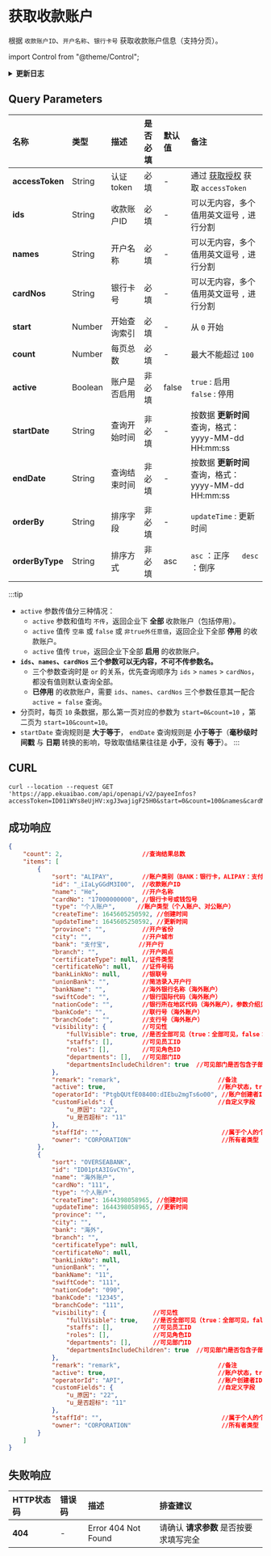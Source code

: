 # 获取收款账户
根据 `收款账户ID`、`开户名称`、`银行卡号` 获取收款账户信息（支持分页）。

import Control from "@theme/Control";

<Control
method="GET"
url="/api/openapi/v2.1/payeeInfos"
/>

<details>
  <summary><b>更新日志</b></summary>
  <div>

  [**1.20.0**](/docs/open-api/notice/update-log#1200)&emsp;-> 🐞 响应信息中新增了 `customFields`（自定义字段）。<br/>
  [**1.18.0**](/docs/open-api/notice/update-log#1180)&emsp;-> 🚀 接口升级 `v2.1` 版本，接口 **成功响应** 中新增了 `nationCode`（银行所在地区代码（海外账户））参数，参数介绍见 [新增收款账户](/docs/open-api/pay/new-payeeInfo)。<br/>
  [**1.11.0**](/docs/open-api/notice/update-log#1110)&emsp;-> 🐞 新增了 `orderBy` 和 `orderByType` 参数，接口【**成功响应**】数据可按照 `updateTime`（更新时间）排序。<br/>
  [**1.8.0**](/docs/open-api/notice/update-log#180) &emsp; -> 🐞 修复了获取 `WEIXIN`（微信）、`OTHER`（其他）类型收款账户时，`certificateType`（证件类型 ）、`certificateNo`（证件号码）返回空的BUG。<br/>
  [**1.2.0**](/docs/open-api/notice/update-log#120) &emsp; -> 🆕 新增了 `active` 参数描述，并且接口 **成功响应** 中增加了 `active` 参数。<br/>
  [**1.1.0**](/docs/open-api/notice/update-log#110) &emsp; -> 🆕 新增了 `startDate` 和 `endDate` 参数，根据 **更新时间** 过滤列表数据，并且返回值中增加 `createTime` 和 `updateTime` 参数。<br/>
  [**0.7.160**](/docs/open-api/notice/update-log#07160) -> 🆕 新增了 `active`（账户是否启用）参数过滤收款账户信息。<br/>

  </div>
</details>

## Query Parameters

| 名称 | 类型 | 描述 | 是否必填 | 默认值 | 备注 |
| :--- | :--- | :--- | :--- |:--- | :--- |
| **accessToken** | String  | 认证token   | 必填  | - | 通过 [获取授权](/docs/open-api/getting-started/auth) 获取 `accessToken` |
| **ids**         | String  | 收款账户ID   | 必填 | - | 可以无内容，多个值用英文逗号 `,` 进行分割 |
| **names**       | String  | 开户名称     | 必填 | - | 可以无内容，多个值用英文逗号 `,` 进行分割 |
| **cardNos**     | String  | 银行卡号     | 必填 | - | 可以无内容，多个值用英文逗号 `,` 进行分割 |
| **start**       | Number  | 开始查询索引  | 必填  | - | 从 `0` 开始 |
| **count**       | Number  | 每页总数     | 必填  | - | 最大不能超过 `100` |
| **active**      | Boolean | 账户是否启用  | 非必填 | false | `true` : 启用 &emsp; `false` : 停用 |
| **startDate**   | String | 查询开始时间 | 非必填 | - | 按数据 **更新时间** 查询，格式：yyyy-MM-dd HH:mm:ss |
| **endDate**     | String | 查询结束时间 | 非必填 | - | 按数据 **更新时间** 查询，格式：yyyy-MM-dd HH:mm:ss |
| **orderBy**     | String  | 排序字段    | 非必填 | - | `updateTime` : 更新时间 |
| **orderByType** | String  | 排序方式    | 非必填 | asc | `asc` ：正序 &emsp; `desc` ：倒序 |

:::tip
- `active` 参数传值分三种情况：
    - `active` 参数和值均 `不传`，返回企业下 **全部** 收款账户（包括停用）。
    - `active` 值传 `空串` 或 `false` 或 `非true外任意值`，返回企业下全部 **停用** 的收款账户。
    - `active` 值传 `true`，返回企业下全部 **启用** 的收款账户。
- **`ids`、`names`、`cardNos` 三个参数可以无内容，不可不传参数名。**
  - 三个参数查询时是 `or` 的关系，优先查询顺序为 `ids` > `names` > `cardNos`，都没有值则默认查询全部。
  - **已停用** 的收款账户，需要 `ids`、`names`、`cardNos` 三个参数任意其一配合 `active = false` 查询。
- 分页时，每页 `10` 条数据，那么第一页对应的参数为 `start=0&count=10` ，第二页为 `start=10&count=10`。
- `startDate` 查询规则是 **大于等于**， `endDate` 查询规则是 **小于等于**（**毫秒级时间戳** 与 **日期** 转换的影响，导致取值结果往往是 **小于**，没有 **等于**）。
:::

## CURL
```shell
curl --location --request GET 'https://app.ekuaibao.com/api/openapi/v2/payeeInfos?accessToken=ID01iWYs8eUjHV:xgJ3wajigF25H0&start=0&count=100&names&cardNos&ids&active=true&orderBy=updateTime&orderByType=desc'
```

## 成功响应
```json
{
    "count": 2,                      //查询结果总数
    "items": [
        {
            "sort": "ALIPAY",        //账户类别（BANK：银行卡，ALIPAY：支付宝，OVERSEABANK：海外账号，CHECK：支票，ACCEPTANCEBILL：承兑汇票，OTHER：其他，WALLET：钱包）
            "id": "_iIaLyGGdM3I00",  //收款账户ID
            "name": "He",            //开户名称
            "cardNo": "17000000000", //银行卡号或钱包号
            "type": "个人账户",      //账户类型（个人账户、对公账户）
            "createTime": 1645605250592, //创建时间
            "updateTime": 1645605250592, //更新时间
            "province": "",          //开户省份
            "city": "",              //开户城市
            "bank": "支付宝",        //开户行
            "branch": "",            //开户网点
            "certificateType": null, //证件类型
            "certificateNo": null,   //证件号码
            "bankLinkNo": null,      //银联号
            "unionBank": "",         //简洁录入开户行
            "bankName": "",          //海外银行名称（海外账户）
            "swiftCode": "",         //银行国际代码（海外账户）
            "nationCode": "",        //银行所在地区代码（海外账户），参数介绍见【新增收款账户】
            "bankCode": "",          //联行号（海外账户）
            "branchCode": "",        //支行号（海外账户）
            "visibility": {          //可见性
                "fullVisible": true, //是否全部可见（true：全部可见，false：指定人员可见）
                "staffs": [],        //可见员工ID
                "roles": [],         //可见角色ID
                "departments": [],   //可见部门ID
                "departmentsIncludeChildren": true  //可见部门是否包含子部门（true：是，false：否）
            },
            "remark": "remark",                           //备注
            "active": true,                               //账户状态，true：启用，false：停用
            "operatorId": "PtgbQUtfE08400:dIEbu2mgTs6o00", //账户创建者ID
            "customFields": {                             //自定义字段
                "u_原因": "22",
                "u_是否超标": "11"
            },
            "staffId": "",                                 //属于个人的个人账户所有者ID
            "owner": "CORPORATION"                         //所有者类型
        },
        {
            "sort": "OVERSEABANK",
            "id": "ID01ptA3IGvCYn",
            "name": "海外账户",
            "cardNo": "111",
            "type": "个人账户",
            "createTime": 1644398058965, //创建时间
            "updateTime": 1644398058965, //更新时间
            "province": "",
            "city": "",
            "bank": "海外",
            "branch": "",
            "certificateType": null,
            "certificateNo": null,
            "bankLinkNo": null,
            "unionBank": "",
            "bankName": "11",
            "swiftCode": "111",
            "nationCode": "090",
            "bankCode": "12345",
            "branchCode": "111",
            "visibility": {             //可见性
                "fullVisible": true,    //是否全部可见（true：全部可见，false：指定人员可见）
                "staffs": [],           //可见员工ID
                "roles": [],            //可见角色ID
                "departments": [],      //可见部门ID
                "departmentsIncludeChildren": true  //可见部门是否包含子部门（true：是，false：否）
            },
            "remark": "remark",                           //备注
            "active": true,                               //账户状态，true：启用  false：停用
            "operatorId": "API",                          //账户创建者ID
            "customFields": {                             //自定义字段
                "u_原因": "22",
                "u_是否超标": "11"
            },
            "staffId": "",                                 //属于个人的个人账户所有者ID
            "owner": "CORPORATION"                         //所有者类型
        }
    ]
}
```

## 失败响应
| HTTP状态码 | 错误码 | 描述 | 排查建议 |
| :--- | :--- | :--- | :--- |
| **404** | - | Error 404 Not Found | 请确认 **请求参数** 是否按要求填写完全 | 

